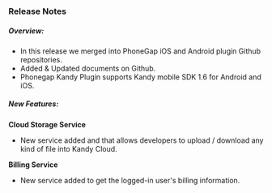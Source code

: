 ### Release Notes

##### Overview:

- In this release we merged into PhoneGap iOS and Android plugin Github repositories.
- Added & Updated documents on Github.
- Phonegap Kandy Plugin supports Kandy mobile SDK 1.6 for Android and iOS.

##### New Features:

**Cloud Storage Service**

- New service added and that allows developers to upload / download any kind of file into Kandy Cloud.

**Billing Service**

- New service added to get the logged-in user's billing information.

